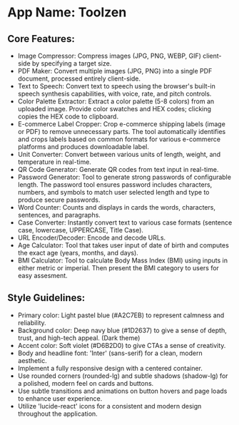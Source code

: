 # **App Name**: Toolzen

## Core Features:

- Image Compressor: Compress images (JPG, PNG, WEBP, GIF) client-side by specifying a target size.
- PDF Maker: Convert multiple images (JPG, PNG) into a single PDF document, processed entirely client-side.
- Text to Speech: Convert text to speech using the browser's built-in speech synthesis capabilities, with voice, rate, and pitch controls.
- Color Palette Extractor: Extract a color palette (5-8 colors) from an uploaded image. Provide color swatches and HEX codes; clicking copies the HEX code to clipboard.
- E-commerce Label Cropper: Crop e-commerce shipping labels (image or PDF) to remove unnecessary parts. The tool automatically identifies and crops labels based on common formats for various e-commerce platforms and produces downloadable label.
- Unit Converter: Convert between various units of length, weight, and temperature in real-time.
- QR Code Generator: Generate QR codes from text input in real-time.
- Password Generator: Tool to generate strong passwords of configurable length. The password tool ensures password includes characters, numbers, and symbols to match user selected length and type to produce secure passwords.
- Word Counter: Counts and displays in cards the words, characters, sentences, and paragraphs.
- Case Converter: Instantly convert text to various case formats (sentence case, lowercase, UPPERCASE, Title Case).
- URL Encoder/Decoder: Encode and decode URLs.
- Age Calculator: Tool that takes user input of date of birth and computes the exact age (years, months, and days).
- BMI Calculator: Tool to calculate Body Mass Index (BMI) using inputs in either metric or imperial. Then present the BMI category to users for easy assesment.

## Style Guidelines:

- Primary color: Light pastel blue (#A2C7EB) to represent calmness and reliability.
- Background color: Deep navy blue (#1D2637) to give a sense of depth, trust, and high-tech appeal. (Dark theme)
- Accent color: Soft violet (#D6B2D0) to give CTAs a sense of creativity.
- Body and headline font: 'Inter' (sans-serif) for a clean, modern aesthetic.
- Implement a fully responsive design with a centered container.
- Use rounded corners (rounded-lg) and subtle shadows (shadow-lg) for a polished, modern feel on cards and buttons.
- Use subtle transitions and animations on button hovers and page loads to enhance user experience.
- Utilize 'lucide-react' icons for a consistent and modern design throughout the application.
